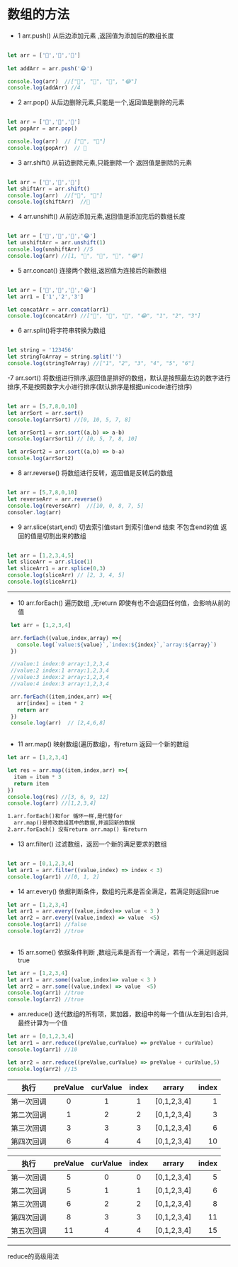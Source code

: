 # 数组的方法
- 1 arr.push() 从后边添加元素 ,返回值为添加后的数组长度
```javascript

let arr = ['🍎','🍇','🍌']
 
let addArr = arr.push('😂')

console.log(arr)  //["🍎", "🍇", "🍌", "😂"] 
console.log(addArr) //4

```
- 2 arr.pop() 从后边删除元素,只能是一个,返回值是删除的元素

``` javascript

let arr = ['🍎','🍇','🍌']
let popArr = arr.pop()

console.log(arr)  // ["🍎", "🍇"]
console.log(popArr)  // 🍌

```

- 3 arr.shift() 从前边删除元素,只能删除一个 返回值是删除的元素

```javascript

let arr = ['🍎','🍇','🍌']
let shiftArr = arr.shift()
console.log(arr)  //["🍇", "🍌"]
console.log(shiftArr)  //🍎

```

- 4 arr.unshift() 从前边添加元素,返回值是添加完后的数组长度

```javascript

let arr = ['🍎','🍇','🍌','😂']
let unshiftArr = arr.unshift(1)
console.log(unshiftArr) //5
console.log(arr) //[1, "🍎", "🍇", "🍌", "😂"]

```

- 5 arr.concat() 连接两个数组,返回值为连接后的新数组

```javascript

let arr = ['🍎','🍇','🍌','😂']
let arr1 = ['1','2','3']

let concatArr = arr.concat(arr1)
console.log(concatArr) //["🍎", "🍇", "🍌", "😂", "1", "2", "3"]

```

- 6 arr.split()将字符串转换为数组

```javascript

let string = '123456'
let stringToArray = string.split('')
console.log(stringToArray) //["1", "2", "3", "4", "5", "6"]

```

-7 arr.sort() 将数组进行排序,返回值是排好的数组，默认是按照最左边的数字进行排序,不是按照数字大小进行排序(默认排序是根据unicode进行排序)
```javascript

let arr = [5,7,8,0,10]
let arrSort = arr.sort()
console.log(arrSort) //[0, 10, 5, 7, 8]

let arrSort1 = arr.sort((a,b) => a-b)
console.log(arrSort1) // [0, 5, 7, 8, 10]

let arrSort2 = arr.sort((a,b) => b-a)
console.log(arrSort2)

```

- 8 arr.reverse() 将数组进行反转，返回值是反转后的数组

```javascript

let arr = [5,7,8,0,10]
let reverseArr = arr.reverse()
console.log(reverseArr)  //[10, 0, 8, 7, 5]
consoler.log(arr)

```

- 9 arr.slice(start,end) 切去索引值start 到索引值end 结束 不包含end的值 返回的值是切割出来的数组

```javascript

let arr = [1,2,3,4,5]
let sliceArr = arr.slice(1)
let sliceArr1 = arr.splice(0,3)
console.log(sliceArr) // [2, 3, 4, 5]
console.log(sliceArr1)

```

---
- 10 arr.forEach() 遍历数组 ,无return 即使有也不会返回任何值，会影响从前的值


```javascript
 let arr = [1,2,3,4]

 arr.forEach((value,index,array) =>{
   console.log(`value:${value}`,`index:${index}`,`array:${array}`)
 })

 //value:1 index:0 array:1,2,3,4
 //value:2 index:1 array:1,2,3,4
 //value:3 index:2 array:1,2,3,4
 //value:4 index:3 array:1,2,3,4

 arr.forEach((item,index,arr) =>{
   arr[index] = item * 2
   return arr
 })
 console.log(arr)  // [2,4,6,8]
 
```

- 11 arr.map() 映射数组(遍历数组)，有return 返回一个新的数组

```javascript
let arr = [1,2,3,4]

let res = arr.map((item,index,arr) =>{
  item = item * 3
  return item
})
console.log(res) //[3, 6, 9, 12]
console.log(arr) //[1,2,3,4]

```
```txt
1.arr.forEach()和for 循环一样,是代替for
  arr.map()是修改数组其中的数据,并返回新的数据
2.arr.forEach() 没有return arr.map() 有return

```
- 13 arr.filter() 过滤数组，返回一个新的满足要求的数组

```javascript

let arr = [0,1,2,3,4]
let arr1 = arr.filter((value,index) => index < 3)
console.log(arr1) //[0, 1, 2]

```

- 14 arr.every() 依据判断条件，数组的元素是否全满足，若满足则返回true

```javascript
let arr = [1,2,3,4]
let arr1 = arr.every((value,index)=> value < 3 )
let arr2 = arr.every((value,index) => value  <5)
console.log(arr1) //false
console.log(arr2) //true
     
```
- 15 arr.some() 依据条件判断 ,数组元素是否有一个满足，若有一个满足则返回 true

```javascript
let arr = [1,2,3,4]
let arr1 = arr.some((value,index)=> value < 3 )
let arr2 = arr.some((value,index) => value  <5)
console.log(arr1) //true
console.log(arr2) //true
```
- arr.reduce() 迭代数组的所有项，累加器，数组中的每一个值(从左到右)合并,最终计算为一个值

```javascript
let arr = [0,1,2,3,4]
let arr1 = arr.reduce((preValue,curValue) => preValue + curValue)
console.log(arr1) //10

let arr2 = arr.reduce((preValue,curValue) => preValue + curValue,5)
console.log(arr2) //15
```
执行|preValue|curValue|index|arrary|index
--|:--:|:--:|:--:|:--:|--:
第一次回调|0|1|1|[0,1,2,3,4]|1
第二次回调|1|2|2|[0,1,2,3,4]|3
第三次回调|3|3|3|[0,1,2,3,4]|6
第四次回调|6|4|4|[0,1,2,3,4]|10

执行|preValue|curValue|index|arrary|index
--|:--:|:--:|:--:|:--:|--:
第一次回调|5|0|0|[0,1,2,3,4]|5
第二次回调|5|1|1|[0,1,2,3,4]|6
第三次回调|6|2|2|[0,1,2,3,4]|8
第四次回调|8|3|3|[0,1,2,3,4]|11
第五次回调|11|4|4|[0,1,2,3,4]|15

---
reduce的高级用法





































